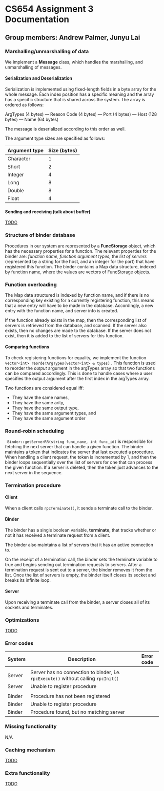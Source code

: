# CS654 Assignment 3 Documentation

## Group members: Andrew Palmer, Junyu Lai



### Marshalling/unmarshalling of data

We implement a **Message** class, which handles the marshalling, and unmarshalling of messages.

#### Serialization and Deserialization

Serialization is implemented using fixed-length fields in a byte array for the whole message. Each index position has a specific meaning and the array has a specific structure that is shared across the system. The array is ordered as follows:

ArgTypes (4 bytes) — Reason Code (4 bytes) — Port (4 bytes) — Host (128 bytes) — Name (64 bytes)

The message is deserialized according to this order as well.

The argument type sizes are specified as follows:

| Argument type | Size (bytes) |
| ------------- | ------------ |
| Character     | 1            |
| Short         | 2            |
| Integer       | 4            |
| Long          | 8            |
| Double        | 8            |
| Float         | 4            |

#### Sending and receiving (talk about buffer)

<u>TODO</u>

### Structure of binder database

Procedures in our system are represented by a **FuncStorage** object, which has the necessary properties for a function. The relevant properties for the binder are: *function name*, *function argument types*, the *list of servers* (represented by a string for the host, and an integer for the port) that have registered this function. The binder contains a Map data structure, indexed by function name, where the values are vectors of FuncStorage objects.

### Function overloading

The Map data structured is indexed by function name, and if there is no corresponding key existing for a currently registering function, this means that a new entry will have to be made in the database. Accordingly, a new entry with the function name, and server info is created.

If the function already exists in the map, then the corresponding list of servers is retrieved from the database, and scanned. If the server also exists, then no changes are made to the database. If the server does not exist, then it is added to the list of servers for this function.

#### Comparing functions

To check registering functions for equality, we implement the function `vector<int> reorderArgTypes(vector<int> & types)` . This function is used to reorder the *output* argument in the argTypes array so that two functions can be compared accordingly. This is done to handle cases where a user specifies the output argument after the first index in the argTypes array.

Two functions are considered equal iff:

- They have the same names,
- They have the same arity,
- They have the same output type,
- They have the same argument types, and
- They have the same argument order


### Round-robin scheduling

` Binder::getServerRR(string func_name, int func_id)` is responsible for fetching the next server that can handle a given function. The binder maintains a token that indicates the server that last executed a procedure. When handling a client request, the token is incremented by 1, and then the binder loops sequentially over the list of servers for one that can process the given function. If a server is deleted, then the token just advances to the next server in the sequence.



### Termination procedure

#### Client

When a client calls `rpcTerminate()`, it sends a terminate call to the binder.

#### Binder

The binder has a single boolean variable, **terminate**, that tracks whether or not it has received a terminate request from a client.

The binder also maintains a list of servers that it has an active connection to.

On the receipt of a termination call, the binder sets the terminate variable to true and begins sending out termination requests to servers. After a termination request is sent out to a server, the binder removes it from the list. Once the list of servers is empty, the binder itself closes its socket and breaks its infinite loop.

#### Server

Upon receiving a terminate call from the binder, a server closes all of its sockets and terminates.

### Optimizations

<u>TODO</u>

### Error codes

| System | Description                              | Error code |
| ------ | ---------------------------------------- | ---------- |
|        |                                          |            |
| Server | Server has no connection to binder, i.e. `rpcExecute()` without calling `rpcInit()` |            |
| Server | Unable to register procedure             |            |
|        |                                          |            |
| Binder | Procedure has not been registered        |            |
| Binder | Unable to register procedure             |            |
| Binder | Procedure found, but no matching server  |            |

### Missing functionality

N/A

### Caching mechanism

<u>TODO</u>

### Extra functionality

<u>TODO</u>
